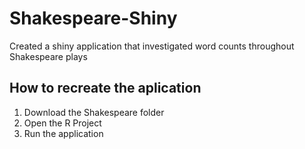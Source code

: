 # Shakespeare-Shiny
Created a shiny application that investigated word counts throughout Shakespeare plays

## How to recreate the aplication
1. Download the Shakespeare folder
2. Open the R Project
3. Run the application
